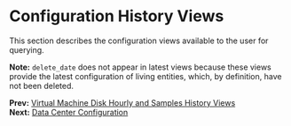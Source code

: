 # Configuration History Views

This section describes the configuration views available to the user for querying.

**Note:** `delete_date` does not appear in latest views because these views provide the latest configuration of living entities, which, by definition, have not been deleted.

**Prev:** [Virtual Machine Disk Hourly and Samples History Views](../Vitual_machine_disk_hourly_and_samples_history_views) <br>
**Next:** [Data Center Configuration](../Latest_datacenter_configuration_view1)
